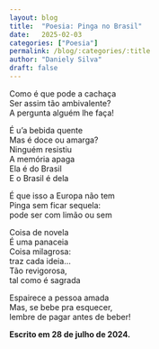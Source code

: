 ```yaml
---
layout: blog
title:  "Poesia: Pinga no Brasil"
date:   2025-02-03
categories: ["Poesia"]
permalink: /blog/:categories/:title
author: "Daniely Silva"
draft: false
---
```

Como é que pode a cachaça\
Ser assim tão ambivalente?\
A pergunta alguém lhe faça!

É u’a bebida quente\
Mas é doce ou amarga?\
Ninguém resistiu\
A memória apaga\
Ela é do Brasil\
E o Brasil é dela

É que isso a Europa não tem\
Pinga sem ficar sequela:\
pode ser com limão ou sem

Coisa de novela\
É uma panaceia\
Coisa milagrosa:\
traz cada ideia…\
Tão revigorosa,\
tal como é sagrada

Espairece a pessoa amada\
Mas, se bebe pra esquecer,\
lembre de pagar antes de beber!

**Escrito em 28 de julho de 2024.**
